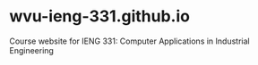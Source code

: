 # wvu-ieng-331.github.io
Course website for IENG 331: Computer Applications in Industrial Engineering
